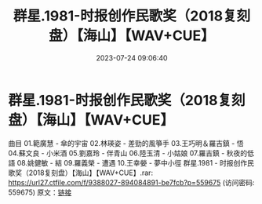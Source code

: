 ﻿---
title: 群星.1981-时报创作民歌奖（2018复刻盘）【海山】【WAV+CUE】
date: 2023-07-24 09:06:40
categories: WAV车载音乐、镜像
tags: 华语中文
---
# 群星.1981-时报创作民歌奖（2018复刻盘）【海山】【WAV+CUE】

曲目
01.範廣慧 - 傘的宇宙
02.林瑛姿 - 差勁的風箏手
03.王巧明＆羅吉鎮 - 悟
04.蘇文良 - 小米酒
05.劉嘉玲 - 伴青山
06.陸玉清 - 小姑娘
07.羅吉鎮 - 秋夜的低語
08.姚健敏 - 結
09.羅義榮 - 遭遇
10.王幸嫈 - 夢中小徑
群星.1981 - 时报创作民歌奖（2018复刻盘）【海山】【WAV+CUE】.rar: https://url27.ctfile.com/f/9388027-894084891-be7fcb?p=559675
(访问密码: 559675)
原文：[链接](https://blog.sina.com.cn/s/blog_1647c7e76010312tg.html)